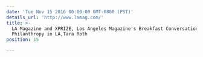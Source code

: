 ```yaml
---
date: 'Tue Nov 15 2016 00:00:00 GMT-0800 (PST)'
details_url: 'http://www.lamag.com/'
title: >-
  LA Magazine and XPRIZE, Los Angeles Magazine's Breakfast Conversation Series:
  Philanthropy in LA,Tara Roth
position: 15

---
```

